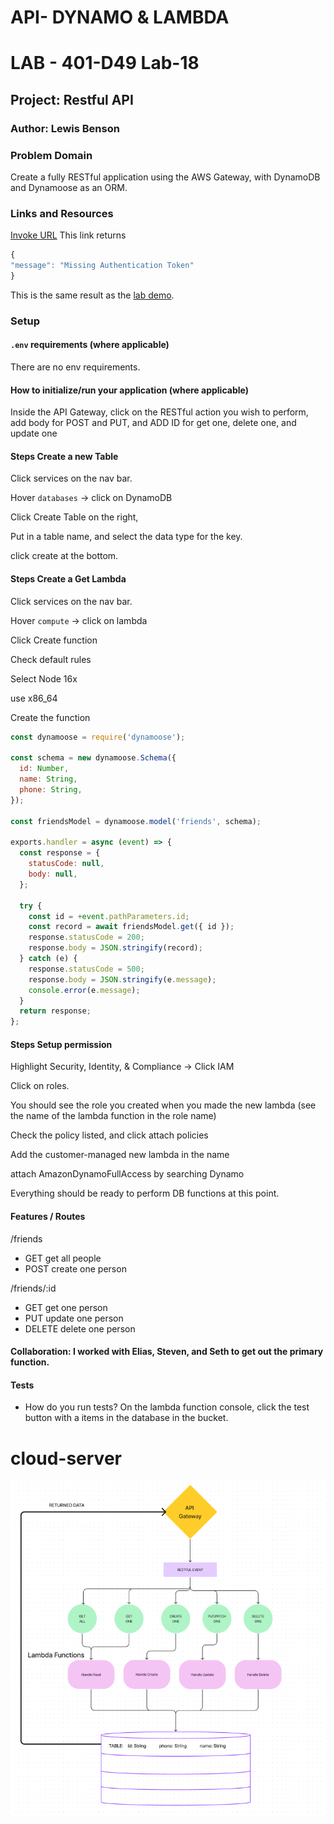 <!-- @format -->

# API- DYNAMO & LAMBDA

# LAB - 401-D49 Lab-18

## Project: Restful API

### Author: Lewis Benson

### Problem Domain

Create a fully RESTful application using the AWS Gateway, with DynamoDB and Dynamoose as an ORM.

### Links and Resources

[Invoke URL](https://w4e42i2xic.execute-api.us-east-1.amazonaws.com/production)
This link returns
```js
{
"message": "Missing Authentication Token"
}
```
This is the same result as the [lab demo](https://3zl9q2okmd.execute-api.us-west-2.amazonaws.com/Production). 


### Setup

#### `.env` requirements (where applicable)

There are no env requirements.

#### How to initialize/run your application (where applicable)

Inside the API Gateway, click on the RESTful action you wish to perform, add body for POST and PUT, and ADD ID for get one, delete one, and update one

#### Steps Create a new Table

Click services on the nav bar.

Hover `databases` -> click on DynamoDB

Click Create Table on the right,

Put in a table name, and select the data type for the key.

click create at the bottom.

#### Steps Create a Get Lambda

Click services on the nav bar.

Hover `compute` -> click on lambda

Click Create function

Check default rules

Select Node 16x

use x86_64

Create the function

```js
const dynamoose = require('dynamoose');

const schema = new dynamoose.Schema({
  id: Number,
  name: String,
  phone: String,
});

const friendsModel = dynamoose.model('friends', schema);

exports.handler = async (event) => {
  const response = {
    statusCode: null,
    body: null,
  };

  try {
    const id = +event.pathParameters.id;
    const record = await friendsModel.get({ id });
    response.statusCode = 200;
    response.body = JSON.stringify(record);
  } catch (e) {
    response.statusCode = 500;
    response.body = JSON.stringify(e.message);
    console.error(e.message);
  }
  return response;
};
```

#### Steps Setup permission

Highlight Security, Identity, & Compliance -> Click IAM

Click on roles.

You should see the role you created when you made the new lambda (see the name of the lambda function in the role name)

Check the policy listed, and click attach policies

Add the customer-managed new lambda in the name

attach AmazonDynamoFullAccess by searching Dynamo

Everything should be ready to perform DB functions at this point.

#### Features / Routes

/friends

- GET get all people
- POST create one person

/friends/:id

- GET get one person
- PUT update one person
- DELETE delete one person

#### Collaboration: I worked with Elias, Steven, and Seth to get out the primary function.

#### Tests

- How do you run tests?
  On the lambda function console, click the test button with a items in the database in the bucket.

# cloud-server

![uml](./assets/uml.png)
